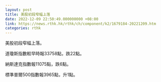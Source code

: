 ```yaml
---
layout: post
title: 美股初段窄幅上落
date: 2022-12-09 22:50:49.000000000 +08:00
link: https://news.rthk.hk/rthk/ch/component/k2/1679184-20221209.htm
categories: rthk
---
```


美股初段窄幅上落。

道瓊斯指數較早時報33758點，跌22點。

納斯達克指數報11075點，跌6點。

標準普爾500指數報3965點，升1點。

